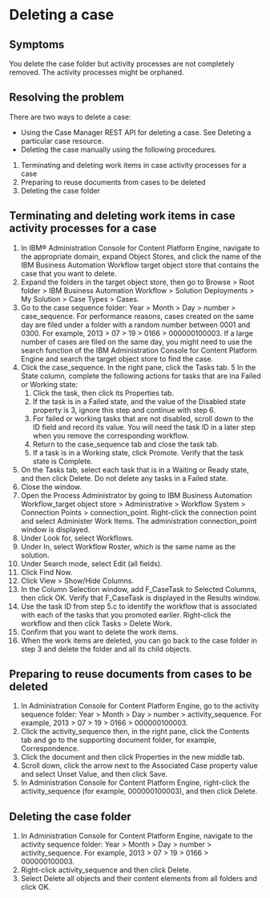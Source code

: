 # Deleting a case

## Symptoms

You delete the case folder but activity processes are not completely removed. The activity
processes might be orphaned.

## Resolving the problem

There are two ways to delete a case:

- Using the Case Manager REST API for deleting a case. See Deleting a particular case resource.
- Deleting the case manually using the following procedures.

1. Terminating and deleting work items in case activity processes for a case
2. Preparing to reuse documents from cases to be deleted
3. Deleting the case folder

## Terminating and deleting work items in case activity processes for a case

1. In IBM® Administration Console for
Content Platform Engine,
navigate to the appropriate domain, expand Object Stores, and click the name
of the IBM Business Automation
Workflow target
object store that contains the case that you want to delete.
2. Expand the folders in the target object store, then go to
Browse > Root folder > IBM Business Automation
Workflow > Solution Deployments > My
Solution > Case
Types > Cases.
3. Go to the case sequence folder:
Year > Month > Day > number > case\_sequence.
For performance reasons, cases created on the same day are filed under a folder with a random
number between 0001 and 0300. For example,
2013 > 07 > 19 > 0166 > 000000100003.
If a large number of cases are filed on the same day, you might need to use the search function of
the IBM Administration Console for
Content Platform Engine and search
the target object store to find the case.
4. Click the case\_sequence. In the right pane, click the
Tasks tab.
5 In the State column, complete the following actions for tasks that are ina Failed or Working state:
    1. Click the task, then click its Properties tab.
    2. If the task is in a Failed state, and the value of the Disabled state property is
3, ignore this step and continue with step 6.
    3. For failed or working tasks that are not disabled, scroll down to the
ID field and record its value. You will need the task ID in a later step when
you remove the corresponding workflow.
    4. Return to the case\_sequence tab and close the task
tab.
    5. If a task is in a Working state, click Promote. Verify that the task
state is Complete.
6. On the Tasks tab, select each task that is in a
Waiting or Ready state, and then click Delete. Do not delete any tasks in a
Failed state.
7. Close the window.
8. Open the Process Administrator by going to IBM Business Automation
Workflow\_target object
store > Administrative > Workflow
System > Connection
Points > connection\_point.
Right-click the connection point and select Administer Work Items. The
administration connection\_point window is displayed.
9. Under Look for, select Workflows.
10. Under In, select Workflow Roster, which is the
same name as the solution.
11. Under Search mode, select Edit (all fields).
12. Click Find Now.
13. Click View > Show/Hide
Columns.
14. In the Column Selection window, add F\_CaseTask to
Selected Columns, then click OK. Verify that
F\_CaseTask is displayed in the Results window.
15. Use the task ID from step 5.c to
identify the workflow that is associated with each of the tasks that you promoted earlier.
Right-click the workflow and then click Tasks > Delete
Work.
16. Confirm that you want to delete the work items.
17. When the work items are deleted, you can go back to the case folder in step 3 and delete the folder and all its child objects.

## Preparing to reuse documents from cases to be deleted

1. In Administration Console for Content Platform
Engine,
go to the activity sequence folder: Year > Month > Day > number > activity\_sequence. For example, 2013 > 07 > 19 > 0166 > 000000100003.
2. Click the activity\_sequence then, in the right pane,
click the Contents tab and go to the supporting document folder, for example,
Correspondence.
3. Click the document and then click Properties in the new middle tab.
4. Scroll down, click the arrow next to the Associated Case property value
and select Unset Value, and then click Save.
5. In Administration Console for Content Platform
Engine,
right-click the activity\_sequence (for example, 000000100003), and then click
Delete.

## Deleting the case folder

1. In Administration Console for Content Platform
Engine,
navigate to the activity sequence folder: Year > Month > Day > number > activity\_sequence. For example, 2013 > 07 > 19 > 0166 > 000000100003.
2. Right-click activity\_sequence and then click
Delete.
3. Select Delete all objects and their content elements from all folders and
click OK.